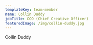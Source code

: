 ```yaml
---
templateKey: team-member
name: Collin Duddy
jobTitle: CCO (Chief Creative Officer)
featuredImage: /img/collin-duddy.jpg
---
```

Collin Duddy

